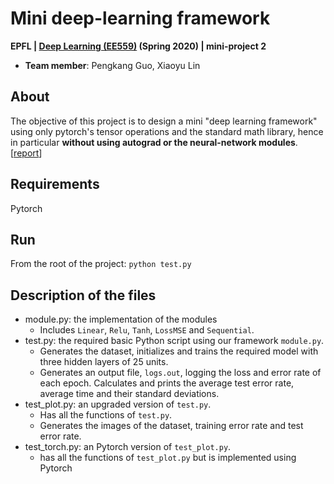 # Mini deep-learning framework

**EPFL | [Deep Learning (EE559)](https://fleuret.org/ee559/) (Spring 2020) | mini-project 2**

- **Team member**: Pengkang Guo, Xiaoyu Lin

## About
The objective of this project is to design a mini "deep learning framework" using only pytorch's
tensor operations and the standard math library, hence in particular **without using autograd or the
neural-network modules**.
[[report](report.pdf)]
## Requirements
Pytorch

## Run
From the root of the project: `python test.py`

## Description of the files
* module.py: the implementation of the modules
  * Includes `Linear`, `Relu`, `Tanh`, `LossMSE` and `Sequential`.
* test.py: the required basic Python script using our framework `module.py`.  <br>
  * Generates the dataset, initializes and trains the required model with three hidden layers of 25 units.
  * Generates an output file, `logs.out`, logging the loss and error rate of each epoch. Calculates and prints the average test error rate, average time and their standard deviations.
* test_plot.py: an upgraded version of `test.py`.   <br>
  * Has all the functions of `test.py`. <br>
  * Generates the images of the dataset, training error rate and test error rate.
* test_torch.py: an Pytorch version of `test_plot.py`.   <br>
  * has all the functions of `test_plot.py` but is implemented using Pytorch
